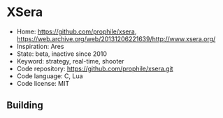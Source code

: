 # XSera

- Home: https://github.com/prophile/xsera, https://web.archive.org/web/20131206221639/http://www.xsera.org/
- Inspiration: Ares
- State: beta, inactive since 2010
- Keyword: strategy, real-time, shooter
- Code repository: https://github.com/prophile/xsera.git
- Code language: C, Lua
- Code license: MIT

## Building
